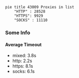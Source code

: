 
```mermaid
pie title 43009 Proxies in list
    "HTTP" : 28528
    "HTTPS": 9929
    "SOCKS" : 11110
```

### Some Info
#### Average Timeout

- mixed: 3.8s
- http: 2.2s
- https: 8.1s
- socks: 6.1s